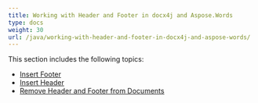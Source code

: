```yaml
---
title: Working with Header and Footer in docx4j and Aspose.Words
type: docs
weight: 30
url: /java/working-with-header-and-footer-in-docx4j-and-aspose-words/
---
```


This section includes the following topics:

- [Insert Footer](https://docs.aspose.com/words/java/insert-footer/)
- [Insert Header](https://docs.aspose.com/words/java/insert-header/)
- [Remove Header and Footer from Documents](https://docs.aspose.com/words/java/remove-header-and-footer-from-documents/)
